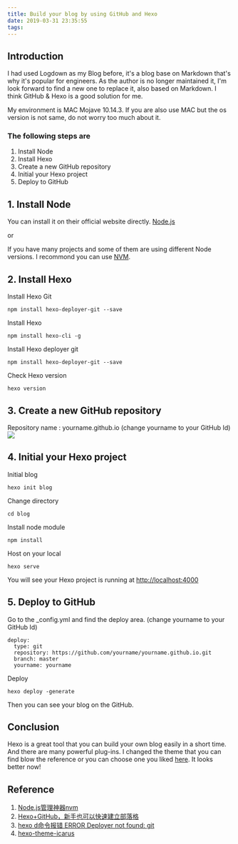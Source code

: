 ```yaml
---
title: Build your blog by using GitHub and Hexo
date: 2019-03-31 23:35:55
tags:
---
```


## Introduction

I had used Logdown as my Blog before, it's a blog base on Markdown that's why it's popular for engineers. As the author is no longer maintained it, I'm look forward to find a new one to replace it, also based on Markdown. I think GitHub & Hexo is a good solution for me.

My environment is MAC Mojave 10.14.3.
If you are also use MAC but the os version is not same, do not worry too much about it.
 
 
### The following steps are

1. Install Node
2. Install Hexo
3. Create a new GitHub repository
4. Initial your Hexo project
5. Deploy to GitHub
  
## 1. Install Node

You can install it on their official website directly. [Node.js](https://nodejs.org/en/) 
 
or 
 
If you have many projects and some of them are using different Node versions. I recommond you can use [NVM](https://github.com/creationix/nvm).
 
 
## 2. Install Hexo

Install Hexo Git 

`npm install hexo-deployer-git --save` 

Install Hexo 
 
`npm install hexo-cli -g` 
 
Install Hexo deployer git 
 
`npm install hexo-deployer-git --save` 
 
Check Hexo version 
 
`hexo version` 

## 3. Create a new GitHub repository

Repository name : yourname.github.io (change yourname to your GitHub Id)
![](https://i.imgur.com/zPbZWhz.png)

## 4. Initial your Hexo project

Initial blog 

`hexo init blog`

Change directory 

`cd blog`

Install node module 

`npm install`

Host on your local 

`hexo serve`

You will see your Hexo project is running at [http://localhost:4000](http://localhost:4000)

## 5. Deploy to GitHub

Go to the _config.yml and find the deploy area. 
(change yourname to your GitHub Id)

```
deploy:
  type: git
  repository: https://github.com/yourname/yourname.github.io.git
  branch: master
  yourname: yourname
```

Deploy 

`hexo deploy -generate`

Then you can see your blog on the GitHub.

## Conclusion

Hexo is a great tool that you can build your own blog easily in a short time. And there are many powerful plug-ins. I changed the theme that you can find blow the reference or you can choose one you liked [here](https://hexo.io/themes/index.html). It looks better now!


## Reference
1. [Node.js管理神器nvm](https://medium.com/%E5%93%86%E5%95%A6%E5%AF%A6%E9%A9%97%E5%AE%A4/node-js%E7%AE%A1%E7%90%86%E7%A5%9E%E5%99%A8nvm-b6acfca44ea5)
2. [Hexo+GitHub，新手也可以快速建立部落格](https://yaoandy107.github.io/hexo-tutorial/)
3. [hexo d命令报错 ERROR Deployer not found: git](https://blog.csdn.net/qq_21808961/article/details/84476504)
4. [hexo-theme-icarus](https://github.com/ppoffice/hexo-theme-icarus)
